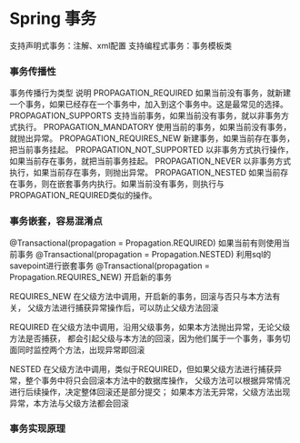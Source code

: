 # Spring 事务
支持声明式事务：注解、xml配置
支持编程式事务：事务模板类

### 事务传播性
事务传播行为类型	        说明
PROPAGATION_REQUIRED	如果当前没有事务，就新建一个事务，如果已经存在一个事务中，加入到这个事务中。这是最常见的选择。
PROPAGATION_SUPPORTS	支持当前事务，如果当前没有事务，就以非事务方式执行。
PROPAGATION_MANDATORY	使用当前的事务，如果当前没有事务，就抛出异常。
PROPAGATION_REQUIRES_NEW	新建事务，如果当前存在事务，把当前事务挂起。
PROPAGATION_NOT_SUPPORTED	以非事务方式执行操作，如果当前存在事务，就把当前事务挂起。
PROPAGATION_NEVER	以非事务方式执行，如果当前存在事务，则抛出异常。
PROPAGATION_NESTED	如果当前存在事务，则在嵌套事务内执行。如果当前没有事务，则执行与PROPAGATION_REQUIRED类似的操作。

### 事务嵌套，容易混淆点
@Transactional(propagation = Propagation.REQUIRED) 如果当前有则使用当前事务
@Transactional(propagation = Propagation.NESTED) 利用sql的savepoint进行嵌套事务
@Transactional(propagation = Propagation.REQUIRES_NEW) 开启新的事务

REQUIRES_NEW 在父级方法中调用，开启新的事务，回滚与否只与本方法有关，
 父级方法进行捕获异常操作后，可以防止父级方法回滚
 
REQUIRED 在父级方法中调用，沿用父级事务，如果本方法抛出异常，无论父级方法是否捕获，
 都会引起父级与本方法的回滚，因为他们属于一个事务，事务切面同时监控两个方法，出现异常即回滚

NESTED 在父级方法中调用，类似于REQUIRED，但如果父级方法进行捕获异常，整个事务中将只会回滚本方法中的数据库操作，
 父级方法可以根据异常情况进行后续操作，决定整体回滚还是部分提交；
 如果本方法无异常，父级方法出现异常，本方法与父级方法都会回滚

### 事务实现原理


